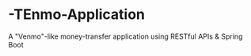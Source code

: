 # -TEnmo-Application
A "Venmo"-like money-transfer application using RESTful APIs &amp; Spring Boot
